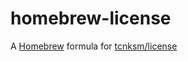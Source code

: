 homebrew-license
====

A [Homebrew](http://brew.sh/) formula for [tcnksm/license](https://github.com/tcnksm/license)
